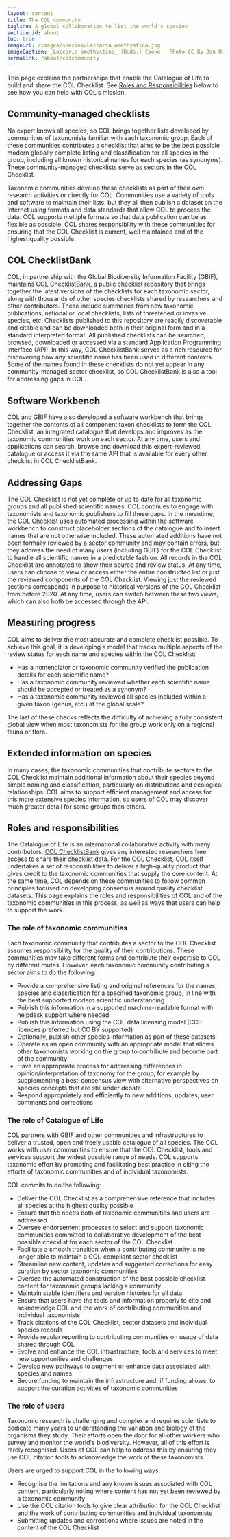 ```yaml
---
layout: content
title: The COL community
tagline: A global collaboration to list the world's species
section_id: about
toc: true
imageUrl: /images/species/Laccaria_amethystina.jpg    
imageCaption: _Laccaria amethystina_ (Huds.) Cooke - Photo CC By Jan Huijbers
permalink: /about/colcommunity
---
```


This page explains the partnerships that enable the Catalogue of Life to build and share the COL Checklist. See [Roles and Responsibilities](#roles-and-responsibilities) below to see how you can help with COL's mission.

## Community-managed checklists
No expert knows all species, so COL brings together lists developed by communities of taxonomists familiar with each taxonomic group. Each of these communities contributes a checklist that aims to be the best possible modern globally complete listing and classification for all species in the group, including all known historical names for each species (as synonyms). These community-managed checklists serve as sectors in the COL Checklist.

Taxonomic communities develop these checklists as part of their own research activities or directly for COL. Communities use a variety of tools and software to maintain their lists, but they all then publish a dataset on the Internet using formats and data standards that allow COL to process the data. COL supports multiple formats so that data publication can be as flexible as possible. COL shares responsibility with these communities for ensuring that the COL Checklist is current, well maintained and of the highest quality possible. 

## COL ChecklistBank
COL, in partnership with the Global Biodiversity Information Facility (GBIF), maintains [COL ChecklistBank](https://data.catalogueoflife.org/), a public checklist repository that brings together the latest versions of the checklists for each taxonomic sector, along with thousands of other species checklists shared by researchers and other contributors. These include summaries from new taxonomic publications, national or local checklists, lists of threatened or invasive species, etc. Checklists published to this repository are readily discoverable and citable and can be downloaded both in their original form and in a standard interpreted format. All published checklists can be searched, browsed, downloaded or accessed via a standard Application Programming Interface (API). In this way, COL ChecklistBank serves as a rich resource for discovering how any scientific name has been used in different contexts. Some of the names found in these checklists do not yet appear in any community-managed sector checklist, so COL ChecklistBank is also a tool for addressing gaps in COL.

## Software Workbench
COL and GBIF have also developed a software workbench that brings together the contents of all component taxon checklists to form the COL Checklist, an integrated catalogue that develops and improves as the taxonomic communities work on each sector. At any time, users and applications can search, browse and download this expert-reviewed catalogue or access it via the same API that is available for every other checklist in COL ChecklistBank.

## Addressing Gaps
The COL Checklist is not yet complete or up to date for all taxonomic groups and all published scientific names. COL continues to engage with taxonomists and taxonomic publishers to fill these gaps. In the meantime, the COL Checklist uses automated processing within the software workbench to construct placeholder sections of the catalogue and to insert names that are not otherwise included. These automated additions have not been formally reviewed by a sector community and may contain errors, but they address the need of many users (including GBIF) for the COL Checklist to handle all scientific names in a predictable fashion. All records in the COL Checklist are annotated to show their source and review status. At any time, users can choose to view or access either the entire constructed list or just the reviewed components of the COL Checklist. Viewing just the reviewed sections corresponds in purpose to historical versions of the COL Checklist from before 2020. At any time, users can switch between these two views, which can also both be accessed through the API.

## Measuring progress
COL aims to deliver the most accurate and complete checklist possible. To achieve this goal, it is developing a model that tracks multiple aspects of the review status for each name and species within the COL Checklist:

* Has a nomenclator or taxonomic community verified the publication details for each scientific name?
* Has a taxonomic community reviewed whether each scientific name should be accepted or treated as a synonym?
* Has a taxonomic community reviewed all species included within a given taxon (genus, etc.) at the global scale?

The last of these checks reflects the difficulty of achieving a fully consistent global view when most taxonomists for the group work only on a regional fauna or flora.

## Extended information on species
In many cases, the taxonomic communities that contribute sectors to the COL Checklist maintain additional information about their species beyond simple naming and classification, particularly on distributions and ecological relationships. COL aims to support efficient management and access for this more extensive species information, so users of COL may discover much greater detail for some groups than others.

## Roles and responsibilities
The Catalogue of Life is an international collaborative activity with many contributors. [COL ChecklistBank](https://data.catalogueoflife.org/) gives any interested researchers free access to share their checklist data. For the COL Checklist, COL itself undertakes a set of responsibilities to deliver a high-quality product that gives credit to the taxonomic communities that supply the core content. At the same time, COL depends on these communities to follow common principles focused on developing consensus around quality checklist datasets. This page explains the roles and responsibilities of COL and of the taxonomic communities in this process, as well as ways that users can help to support the work.

### The role of taxonomic communities
Each taxonomic community that contributes a sector to the COL Checklist assumes responsibility for the quality of their contributions. These communities may take different forms and contribute their expertise to COL by different routes. However, each  taxonomic community contributing a sector aims to do the following: 

* Provide a comprehensive listing and original references for the names, species and classification for a specified taxonomic group, in line with the best supported modern scientific understanding
* Publish this information in a supported machine-readable format with helpdesk support where needed
* Publish this information using the COL data licensing model (CC0 licences preferred but CC BY supported)
* Optionally, publish other species information as part of these datasets 
* Operate as an open community with an appropriate model that allows other taxonomists working on the group to contribute and become part of the community
* Have an appropriate process for addressing differences in opinion/interpretation of taxonomy for the group, for example by supplementing a best-consensus view with alternative perspectives on species concepts that are still under debate 
* Respond appropriately and efficiently to new additions, updates, user comments and corrections

### The role of Catalogue of Life
COL partners with GBIF and other communities and infrastructures to deliver a trusted, open and freely usable catalogue of all species. The COL works with user communities to ensure that the COL Checklist, tools and services support the widest possible range of needs. COL supports taxonomic effort by promoting and facilitating best practice in citing the efforts of taxonomic communities and of individual taxonomists.

COL commits to do the following:

* Deliver the COL Checklist as a comprehensive reference that includes all species at the highest quality possible
* Ensure that the needs both of taxonomic communities and users are addressed
* Oversee endorsement processes to select and support taxonomic communities committed to collaborative development of the best possible checklist for each sector of the COL Checklist
* Facilitate a smooth transition when a contributing community is no longer able to maintain a COL-compliant sector checklist
* Streamline new content, updates and suggested corrections for easy curation by sector taxonomic communities
* Oversee the automated construction of the best possible checklist content for taxonomic groups lacking a community
* Maintain stable identifiers and version histories for all data
* Ensure that users have the tools and information properly to cite and acknowledge COL and the work of contributing communities and individual taxonomists
* Track citations of the COL Checklist, sector datasets and individual species records
* Provide regular reporting to contributing communities on usage of data shared through COL
* Evolve and enhance the COL infrastructure, tools and services to meet new opportunities and challenges
* Develop new pathways to augment or enhance data associated with species and names
* Secure funding to maintain the infrastructure and, if funding allows, to support the curation activities of taxonomic communities

### The role of users
Taxonomic research is challenging and complex and requires scientists to dedicate many years to understanding the variation and biology of the organisms they study. Their efforts open the door for all other workers who survey and monitor the world's biodiversity. However, all of this effort is rarely recognised. Users of COL can help to address this by ensuring they use COL citation tools to acknowledge the work of these taxonomists. 

Users are urged to support COL in the following ways:

* Recognise the limitations and any known issues associated with COL content, particularly noting where content has not yet been reviewed by a taxonomic community
* Use the COL citation tools to give clear attribution for the COL Checklist and the work of contributing communities and individual taxonomists 
* Submitting updates and corrections where issues are noted in the content of the COL Checklist